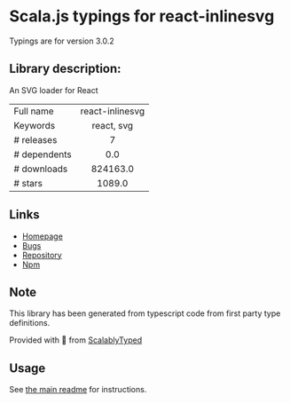 
# Scala.js typings for react-inlinesvg

Typings are for version 3.0.2

## Library description:
An SVG loader for React

|                    |                 |
| ------------------ | :-------------: |
| Full name          | react-inlinesvg |
| Keywords           | react, svg |
| # releases         | 7 |
| # dependents       | 0.0 |
| # downloads        | 824163.0 |
| # stars            | 1089.0 |

## Links
- [Homepage](https://github.com/gilbarbara/react-inlinesvg#readme)
- [Bugs](https://github.com/gilbarbara/react-inlinesvg/issues)
- [Repository](https://github.com/gilbarbara/react-inlinesvg)
- [Npm](https://www.npmjs.com/package/react-inlinesvg)
    


## Note
This library has been generated from typescript code from first party type definitions.

Provided with :purple_heart: from [ScalablyTyped](https://github.com/oyvindberg/ScalablyTyped)

## Usage
See [the main readme](../../readme.md) for instructions.


